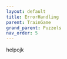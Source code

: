```yaml
---
layout: default
title: ErrorHandling
parent: TrainGame
grand_parent: Puzzels
nav_order: 5
---
```


helpojk